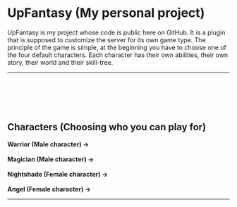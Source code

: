# UpFantasy (My personal project)

UpFantasy is my project whose code is public here on GitHub.
It is a plugin that is supposed to customize the server for its
own game type. The principle of the game is simple, at the beginning
you have to choose one of the four default characters. Each character
has their own abilities, their own story, their world and their skill-tree.

---

<br><br>
<br><br>

## Characters (Choosing who you can play for)

**Warrior (Male character) ->**
<br><br>
**Magician (Male character) ->**
<br><br>
**Nightshade (Female character) ->**
<br><br>
**Angel (Female character) ->**

---
